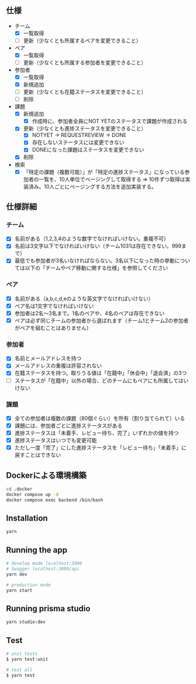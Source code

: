 #

## 仕様

- チーム
  - [x] 一覧取得
  - [ ] 更新（少なくとも所属するペアを変更できること）

- ペア
  - [x] 一覧取得
  - [ ] 更新（少なくとも所属する参加者を変更できること）

- 参加者
  - [x] 一覧取得
  - [x] 新規追加
  - [ ] 更新（少なくとも在籍ステータスを変更できること）
  - [ ] 削除

- 課題
  - [x] 新規追加
    - [x] 作成時に、参加者全員にNOT YETのステータスで課題が作成される
  - [x] 更新（少なくとも進捗ステータスを変更できること）
    - [x] NOTYET -> REQUESTREVIEW -> DONE
    - [x] 存在しないステータスには変更できない
    - [x] DONEになった課題はステータスを変更できない
  - [x] 削除

- 検索
  - [x] 「特定の課題（複数可能）」が「特定の進捗ステータス」になっている参加者の一覧を、10人単位でページングして取得する => 10件ずつ取得は実装済み。10人ごとにページングする方法を追加実装する。

## 仕様詳細

### チーム

- [x] 名前がある（1,2,3,4のような数字でなければいけない。重複不可）
- [x] 名前は3文字以下でなければいけない（チーム1031は存在できない。999まで）
- [x] 最低でも参加者が3名いなければならない。3名以下になった時の挙動については以下の「チームやペア移動に関する仕様」を参照してください

### ペア

- [x] 名前がある（a,b,c,d,eのような英文字でなければいけない）
- [x] ペア名は1文字でなければいけない
- [x] 参加者は2名〜3名まで。1名のペアや、4名のペアは存在できない
- [x] ペアは必ず同じチームの参加者から選ばれます（チーム1とチーム2の参加者がペアを組むことはありません）

### 参加者

- [x] 名前とメールアドレスを持つ
- [x] メールアドレスの重複は許容されない
- [x] 在籍ステータスを持つ。取りうる値は「在籍中」「休会中」「退会済」の3つ
- [ ] ステータスが「在籍中」以外の場合、どのチームにもペアにも所属してはいけない

### 課題

- [x] 全ての参加者は複数の課題（80個ぐらい）を所有（割り当てられて）いる
- [x] 課題には、参加者ごとに進捗ステータスがある
- [x] 進捗ステータスは「未着手、レビュー待ち、完了」いずれかの値を持つ
- [x] 進捗ステータスはいつでも変更可能
- [x] ただし一度「完了」にした進捗ステータスを「レビュー待ち」「未着手」に戻すことはできない

## Dockerによる環境構築

```bash
cd .docker
docker compose up -d
docker compose exec backend /bin/bash
```

## Installation

```bash
yarn
```

## Running the app

```bash
# develop mode localhost:3000
# Swagger localhost:3000/api
yarn dev

# production mode
yarn start
```

## Running prisma studio

```bash
yarn studio:dev
```

## Test

```bash
# unit tests
$ yarn test:unit

# test all
$ yarn test
```
